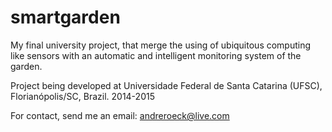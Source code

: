 smartgarden
===========

My final university project, that merge the using of ubiquitous computing like sensors with an automatic and intelligent monitoring system of the garden.

Project being developed at Universidade Federal de Santa Catarina (UFSC), Florianópolis/SC, Brazil. 2014-2015

For contact, send me an email: andreroeck@live.com
